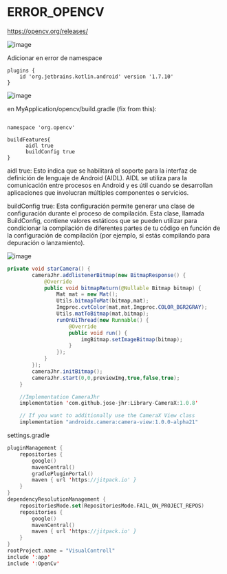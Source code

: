 # ERROR_OPENCV


https://opencv.org/releases/

![image](https://github.com/jose-jhr/ERROR_OPENCV/assets/66834393/d1c5d4fc-6b21-4fb4-8386-52f30017eda9)

Adicionar en error de namespace

```
plugins {
    id 'org.jetbrains.kotlin.android' version '1.7.10'
}
```

![image](https://github.com/jose-jhr/ERROR_OPENCV/assets/66834393/5b9483a4-594c-473e-8b15-9d159071f30b)


en MyApplication/opencv/build.gradle (fix from this):
```

namespace 'org.opencv'
    
buildFeatures{
      aidl true
      buildConfig true
}
```

aidl true: Esto indica que se habilitará el soporte para la interfaz de definición de lenguaje de Android (AIDL). AIDL se utiliza para la comunicación entre procesos en Android y es útil cuando se desarrollan aplicaciones que involucran múltiples componentes o servicios.

buildConfig true: Esta configuración permite generar una clase de configuración durante el proceso de compilación. Esta clase, llamada BuildConfig, contiene valores estáticos que se pueden utilizar para condicionar la compilación de diferentes partes de tu código en función de la configuración de compilación (por ejemplo, si estás compilando para depuración o lanzamiento).

![image](https://github.com/jose-jhr/ERROR_OPENCV/assets/66834393/0cc02394-7131-4ecb-9116-fbe632ee83bb)

``` JAVA
private void starCamera() {
        cameraJhr.addlistenerBitmap(new BitmapResponse() {
            @Override
            public void bitmapReturn(@Nullable Bitmap bitmap) {
                Mat mat = new Mat();
                Utils.bitmapToMat(bitmap,mat);
                Imgproc.cvtColor(mat,mat,Imgproc.COLOR_BGR2GRAY);
                Utils.matToBitmap(mat,bitmap);
                runOnUiThread(new Runnable() {
                    @Override
                    public void run() {
                        imgBitmap.setImageBitmap(bitmap);
                    }
                });
            }
        });
        cameraJhr.initBitmap();
        cameraJhr.start(0,0,previewImg,true,false,true);
    }
```


```Kotlin
    //Implementation CameraJhr
    implementation 'com.github.jose-jhr:Library-CameraX:1.0.8'

    // If you want to additionally use the CameraX View class
    implementation "androidx.camera:camera-view:1.0.0-alpha21"
```

settings.gradle
``` Kotlin
pluginManagement {
    repositories {
        google()
        mavenCentral()
        gradlePluginPortal()
        maven { url 'https://jitpack.io' }
    }
}
dependencyResolutionManagement {
    repositoriesMode.set(RepositoriesMode.FAIL_ON_PROJECT_REPOS)
    repositories {
        google()
        mavenCentral()
        maven { url 'https://jitpack.io' }
    }
}
rootProject.name = "VisualControll"
include ':app'
include ':OpenCv'
```
